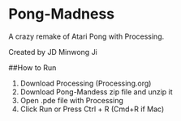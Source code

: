 Pong-Madness
============

A crazy remake of Atari Pong with Processing.

Created by JD Minwong Ji

##How to Run
1. Download Processing (Processing.org)
1. Download Pong-Mandess zip file and unzip it
1. Open .pde file with Processing
1. Click Run or Press Ctrl + R (Cmd+R if Mac)
